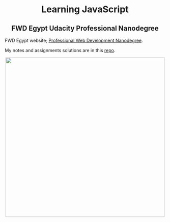 <h1 align="center">Learning JavaScript</h1>



<h2 align="center">FWD Egypt Udacity Professional Nanodegree</h1>

FWD Egypt website; [Professional Web Development Nanodegree](https://egfwd.com/specializtion/professional-web-development/).

My notes and assignments solutions are in this [repo](./UdacityNanodegree).

<p align="center"><img src="https://benaeducation.com/wp-content/uploads/2021/03/Egypt_fwd_logo-1.png" width=500></p>